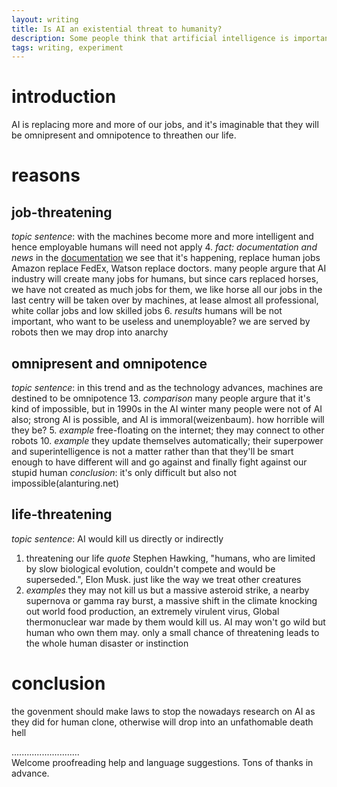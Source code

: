 ```yaml
---
layout: writing
title: Is AI an existential threat to humanity?
description: Some people think that artificial intelligence is important to the development of society, while others think that it has negative effects on society. Discuss both these views and give your opinion.
tags: writing, experiment
---
```


# introduction
  AI is replacing more and more of our jobs, and it's imaginable that they will be omnipresent and omnipotence to threathen our life. 

# reasons
## job-threatening
  *topic sentence*: with the machines become more and more intelligent and hence employable humans will need not apply
  4. _fact: documentation and news_ in the [documentation](youtu.be/7Pq-S557XQU) we see that it's happening, replace human jobs Amazon replace FedEx, Watson replace doctors. many people argure that AI industry will create many jobs for humans, but since cars replaced horses, we have not created as much jobs for them, we like horse all our jobs in the last centry will be taken over by machines, at lease almost all professional, white collar jobs and low skilled jobs 
  6. _results_ humans will be not important, who want to be useless and unemployable? we are served by robots then we may drop into anarchy 

## omnipresent and omnipotence 
  *topic sentence*: in this trend and as the technology advances, machines are destined to be omnipotence
  13. _comparison_ many people argure that it's kind of impossible, but in 1990s in the AI winter many people were not of AI also; strong AI is possible, and AI is immoral(weizenbaum). how horrible will they be?
  5. _example_ free-floating on the internet; they may connect to other robots
  10. _example_ they update themselves automatically; their superpower and superintelligence is not a matter rather than that they'll be smart enough to have different will and go against and finally fight against our stupid human
  *conclusion*: it's only difficult but also not impossible(alanturing.net)

## life-threatening
  *topic sentence*: AI would kill us directly or indirectly
  1. threatening our life _quote_ Stephen Hawking, "humans, who are limited by slow biological evolution, couldn't compete and would be superseded.", Elon Musk.  just like the way we treat other creatures
  11. _examples_ they may not kill us but a massive asteroid strike, a nearby supernova or gamma ray burst, a massive shift in the climate knocking out world food production, an extremely virulent virus, Global thermonuclear war made by them would kill us. AI may won't go wild but human who own them may. only a small chance of threatening leads to the whole human disaster or instinction

# conclusion
the govenment should make laws to stop the nowadays research on AI as they did for human clone, otherwise will drop into an unfathomable death hell

...........................     
Welcome proofreading help and language suggestions. Tons of thanks in advance.

